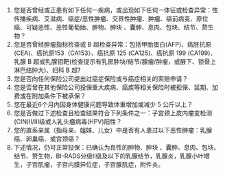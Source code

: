 1. 您是否曾经或正患有如下任何一疾病，或出现如下任何一体征或检查异常：性传播疾病、艾滋病、癌症/恶性肿瘤、交界性肿瘤、肿瘤、癌前病变、原位癌、可疑恶性、恶性葡萄胎、肿物、肿块 、囊肿、息肉、包块、结节、赘生物？
2. 您是否曾经肿瘤指标检查或 B 超检查异常：包括甲胎蛋白(AFP)、癌胚抗原(CEA)、癌抗原153（CA153）、癌抗原 125 (CA125)、癌抗原 199 (CA199)、乳腺 B 超或乳腺钼靶(检查提示有乳房肿块/结节/腺瘤/肿瘤，或腋下、锁骨上淋巴结肿大)、妇科 B 超?
3. 您是否向任何保险公司提出过癌症保险或与癌症相关的索赔申请？
4. 您是否曾在其他保险公司投保重大疾病、癌疾等相关保险时被拒保、延期、加费或在附加条件下被承保？
5. 您在最近6个月内因身体健康问题导致体重增加或减少 5 公斤以上？
6. 您是否做过下述检查且检查结果符合下列条件之一：子宫颈上皮内瘤变检测(CIN)II/III级或人乳头瘤病毒(HPV)阳性？
7. 您的直系亲属（指母亲、姐妹、儿女）中是否有人患过以下恶性肿瘤：乳腺癌、卵巢癌、或宫颈癌？
8. 下述情况，仍可正常投保：已确认为良性的肿物、肿块 、囊肿、息肉、包块、结节、赘生物，BI-RADS分级Ⅱ级及以下的乳腺结节，乳腺炎，乳腺小叶增生，子宫肌瘤，子宫内膜异位症，子宫腺肌症，附件炎。